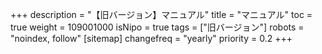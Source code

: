 +++
description = "【旧バージョン】マニュアル"
title = "マニュアル"
toc = true
weight = 109001000
isNipo = true
tags = ["旧バージョン"]
robots = "noindex, follow"
[sitemap]
  changefreq = "yearly"
  priority = 0.2
+++

